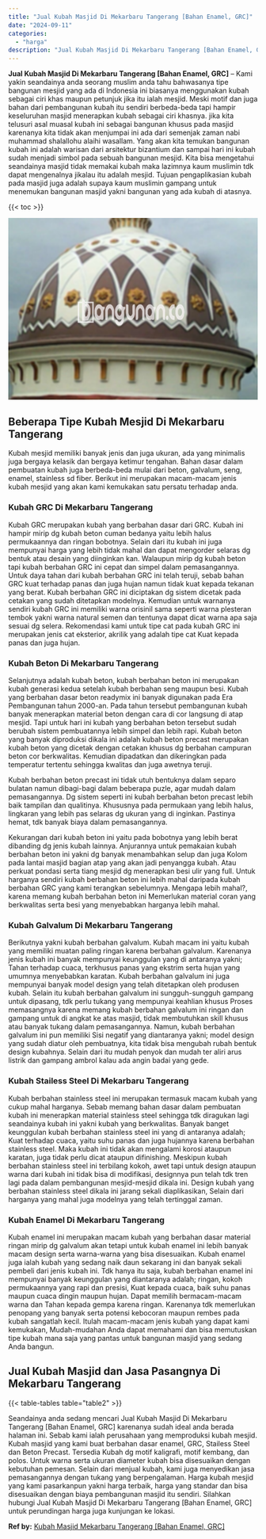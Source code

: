 ```yaml
---
title: "Jual Kubah Masjid Di Mekarbaru Tangerang [Bahan Enamel, GRC]"
date: "2024-09-11"
categories: 
  - "harga"
description: "Jual Kubah Masjid Di Mekarbaru Tangerang [Bahan Enamel, GRC]. Seandainya anda sedang mencari Jual Kubah Masjid Di Mekarbaru Tangerang [Bahan Enamel, GRC] k..."
---
```


**Jual Kubah Masjid Di Mekarbaru Tangerang \[Bahan Enamel, GRC\]** – Kami yakin seandainya anda seorang muslim anda tahu bahwasanya tipe bangunan mesjid yang ada di Indonesia ini biasanya menggunakan kubah sebagai ciri khas maupun petunjuk jika itu ialah mesjid. Meski motif dan juga bahan dari pembangunan kubah itu sendiri berbeda-beda tapi hampir keseluruhan masjid menerapkan kubah sebagai ciri khasnya. jika kita telusuri asal muasal kubah ini sebagai bangunan khusus pada masjid karenanya kita tidak akan menjumpai ini ada dari semenjak zaman nabi muhammad shalallohu alaihi wasallam. Yang akan kita temukan bangunan kubah ini adalah warisan dari arsitektur bizantium dan sampai hari ini kubah sudah menjadi simbol pada sebuah bangunan mesjid. Kita bisa mengetahui seandainya masjid tidak memakai kubah maka lazimnya kaum muslimin tdk dapat mengenalnya jikalau itu adalah mesjid. Tujuan pengaplikasian kubah pada masjid juga adalah supaya kaum muslimin gampang untuk menemukan bangunan masjid yakni bangunan yang ada kubah di atasnya.

{{< toc >}}

![Jual Kubah Masjid Di Mekarbaru Tangerang [Bahan Enamel, GRC]](/images/jual-kubah-masjid-41.png)

## Beberapa Tipe Kubah Mesjid Di Mekarbaru Tangerang

Kubah mesjid memiliki banyak jenis dan juga ukuran, ada yang minimalis juga bergaya kelasik dan bergaya ketimur tengahan. Bahan dasar dalam pembuatan kubah juga berbeda-beda mulai dari beton, galvalum, seng, enamel, stainless sd fiber. Berikut ini merupakan macam-macam jenis kubah mesjid yang akan kami kemukakan satu persatu terhadap anda.

### Kubah GRC Di Mekarbaru Tangerang

Kubah GRC merupakan kubah yang berbahan dasar dari GRC. Kubah ini hampir mirip dg kubah beton cuman bedanya yaitu lebih halus permukaannya dan ringan bobotnya. Selain dari itu kubah ini juga mempunyai harga yang lebih tidak mahal dan dapat mengorder selaras dg bentuk atau desain yang diinginkan kan. Walaupun mirip dg kubah beton tapi kubah berbahan GRC ini cepat dan simpel dalam pemasangannya. Untuk daya tahan dari kubah berbahan GRC ini telah teruji, sebab bahan GRC kuat terhadap panas dan juga hujan namun tidak kuat kepada tekanan yang berat. Kubah berbahan GRC ini diciptakan dg sistem dicetak pada cetakan yang sudah ditetapkan modelnya. Kemudian untuk warnanya sendiri kubah GRC ini memiliki warna orisinil sama seperti warna plesteran tembok yakni warna natural semen dan tentunya dapat dicat warna apa saja sesuai dg selera. Rekomendasi kami untuk tipe cat pada kubah GRC ini merupakan jenis cat eksterior, akrilik yang adalah tipe cat Kuat kepada panas dan juga hujan.

### Kubah Beton Di Mekarbaru Tangerang

Selanjutnya adalah kubah beton, kubah berbahan beton ini merupakan kubah generasi kedua setelah kubah berbahan seng maupun besi. Kubah yang berbahan dasar beton readymix ini banyak digunakan pada Era Pembangunan tahun 2000-an. Pada tahun tersebut pembangunan kubah banyak menerapkan material beton dengan cara di cor langsung di atap mesjid. Tapi untuk hari ini kubah yang berbahan beton tersebut sudah berubah sistem pembuatannya lebih simpel dan lebih rapi. Kubah beton yang banyak diproduksi dikala ini adalah kubah beton precast merupakan kubah beton yang dicetak dengan cetakan khusus dg berbahan campuran beton cor berkwalitas. Kemudian dipadatkan dan dikeringkan pada temperatur tertentu sehingga kwalitas dan juga awetnya teruji.

Kubah berbahan beton precast ini tidak utuh bentuknya dalam separo bulatan namun dibagi-bagi dalam beberapa puzle, agar mudah dalam pemasangannya. Dg sistem seperti ini kubah berbahan beton precast lebih baik tampilan dan qualitinya. Khususnya pada permukaan yang lebih halus, lingkaran yang lebih pas selaras dg ukuran yang di inginkan. Pastinya hemat, tdk banyak biaya dalam pemasangannya.

Kekurangan dari kubah beton ini yaitu pada bobotnya yang lebih berat dibanding dg jenis kubah lainnya. Anjurannya untuk pemakaian kubah berbahan beton ini yakni dg banyak menambahkan selup dan juga Kolom pada lantai masjid bagian atap yang akan jadi penyangga kubah. Atau perkuat pondasi serta tiang mesjid dg menerapkan besi ulir yang full. Untuk harganya sendiri kubah berbahan beton ini lebih mahal daripada kubah berbahan GRC yang kami terangkan sebelumnya. Mengapa lebih mahal?, karena memang kubah berbahan beton ini Memerlukan material coran yang berkwalitas serta besi yang menyebabkan harganya lebih mahal.

### Kubah Galvalum Di Mekarbaru Tangerang

Berikutnya yakni kubah berbahan galvalum. Kubah macam ini yaitu kubah yang memiliki muatan paling ringan karena berbahan galvalum. Karenanya jenis kubah ini banyak mempunyai keunggulan yang di antaranya yakni; Tahan terhadap cuaca, terkhusus panas yang ekstrim serta hujan yang umumnya menyebabkan karatan. Kubah berbahan galvalum ini juga mempunyai banyak model design yang telah ditetapkan oleh produsen kubah. Selain itu kubah berbahan galvalum ini sungguh-sungguh gampang untuk dipasang, tdk perlu tukang yang mempunyai keahlian khusus Proses memasangnya karena memang kubah berbahan galvalum ini ringan dan gampang untuk di angkat ke atas masjid, tidak membutuhkan skill khusus atau banyak tukang dalam pemasangannya. Namun, kubah berbahan galvalum ini pun memiliki Sisi negatif yang diantaranya yakni; model design yang sudah diatur oleh pembuatnya, kita tidak bisa mengubah rubah bentuk design kubahnya. Selain dari itu mudah penyok dan mudah ter aliri arus listrik dan gampang ambrol kalau ada angin badai yang gede.

### Kubah Stailess Steel Di Mekarbaru Tangerang

Kubah berbahan stainless steel ini merupakan termasuk macam kubah yang cukup mahal harganya. Sebab memang bahan dasar dalam pembuatan kubah ini menerapkan material stainless steel sehingga tdk diragukan lagi seandainya kubah ini yakni kubah yang berkwalitas. Banyak banget keunggulan kubah berbahan stainless steel ini yang di antaranya adalah; Kuat terhadap cuaca, yaitu suhu panas dan juga hujannya karena berbahan stainless steel. Maka kubah ini tidak akan mengalami korosi ataupun karatan, juga tidak perlu dicat ataupun difinishing. Meskipun kubah berbahan stainless steel ini terbilang kokoh, awet tapi untuk design ataupun warna dari kubah ini tidak bisa di modifikasi, designnya pun telah tdk tren lagi pada dalam pembangunan mesjid-mesjid dikala ini. Design kubah yang berbahan stainless steel dikala ini jarang sekali diaplikasikan, Selain dari harganya yang mahal juga modelnya yang telah tertinggal zaman.

### Kubah Enamel Di Mekarbaru Tangerang

Kubah enamel ini merupakan macam kubah yang berbahan dasar material ringan mirip dg galvalum akan tetapi untuk kubah enamel ini lebih banyak macam design serta warna-warna yang bisa disesuaikan. Kubah enamel juga ialah kubah yang sedang naik daun sekarang ini dan banyak sekali pembeli dari jenis kubah ini. Tdk hanya itu saja, kubah berbahan enamel ini mempunyai banyak keunggulan yang diantaranya adalah; ringan, kokoh permukaannya yang rapi dan presisi, Kuat kepada cuaca, baik suhu panas maupun cuaca dingin maupun hujan. Dapat memilih bermacam-macam warna dan Tahan kepada gempa karena ringan. Karenanya tdk memerlukan penopang yang banyak serta potensi kebocoran maupun rembes pada kubah sangatlah kecil. Itulah macam-macam jenis kubah yang dapat kami kemukakan, Mudah-mudahan Anda dapat memahami dan bisa memutuskan tipe kubah mana saja yang pantas untuk bangunan masjid yang sedang Anda bangun.

## Jual Kubah Masjid dan Jasa Pasangnya Di Mekarbaru Tangerang

{{< table-tables table="table2" >}}

Seandainya anda sedang mencari Jual Kubah Masjid Di Mekarbaru Tangerang \[Bahan Enamel, GRC\] karenanya sudah ideal anda berada halaman ini. Sebab kami ialah perusahaan yang memproduksi kubah mesjid. Kubah masjid yang kami buat berbahan dasar enamel, GRC, Stailess Steel dan Beton Precast. Tersedia Kubah dg motif kaligrafi, motif kembang, dan polos. Untuk warna serta ukuran diameter kubah bisa disesuaikan dengan kebutuhan pemesan. Selain dari menjual kubah, kami juga menyedikan jasa pemasangannya dengan tukang yang berpengalaman. Harga kubah mesjid yang kami pasarkanpun yakni harga terbaik, harga yang standar dan bisa disesuaikan dengan biaya pembangunan masjid itu sendiri. Silahkan hubungi Jual Kubah Masjid Di Mekarbaru Tangerang \[Bahan Enamel, GRC\] untuk perundingan harga juga kunjungan ke lokasi.

**Ref by:** [Kubah Masjid Mekarbaru Tangerang [Bahan Enamel, GRC]](https://id.wikipedia.org/wiki/Kubah)
